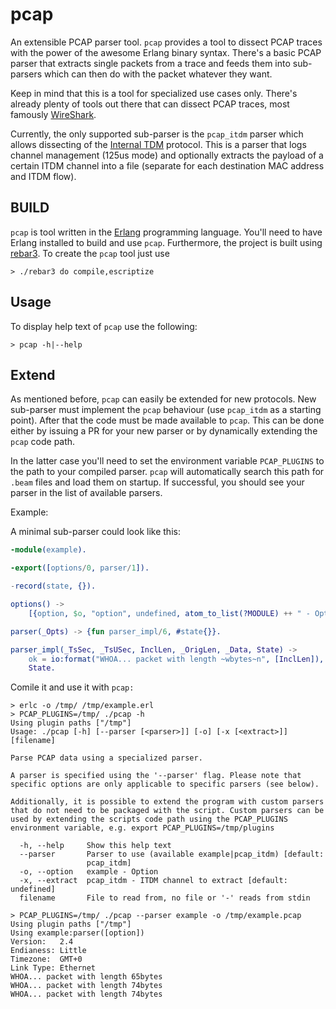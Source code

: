 pcap
====

An extensible PCAP parser tool. `pcap` provides a tool to dissect PCAP traces
with the power of the awesome Erlang binary syntax. There's a basic PCAP parser
that extracts single packets from a trace and feeds them into sub-parsers which
can then do with the packet whatever they want.

Keep in mind that this is a tool for specialized use cases only. There's already
plenty of tools out there that can dissect PCAP traces, most famously
[WireShark](https://www.wireshark.org/).

Currently, the only supported sub-parser is the `pcap_itdm` parser which allows
dissecting of the [Internal TDM](https://www.picmg.org/product/internal-tdm-specification/)
protocol. This is a parser that logs channel management (125us mode) and
optionally extracts the payload of a certain ITDM channel into a file (separate
for each destination MAC address and ITDM flow).

BUILD
-----

`pcap` is tool written in the [Erlang](http://www.erlang.org/) programming
language. You'll need to have Erlang installed to build and use `pcap`.
Furthermore, the project is built using [rebar3](http://www.rebar3.org/). To
create the `pcap` tool just use

```shell
> ./rebar3 do compile,escriptize
```

Usage
-----

To display help text of `pcap` use the following:

```shell
> pcap -h|--help
```

Extend
------

As mentioned before, `pcap` can easily be extended for new protocols. New
sub-parser must implement the `pcap` behaviour (use `pcap_itdm` as a starting
point). After that the code must be made available to `pcap`. This can be done
either by issuing a PR for your new parser or by dynamically extending the
`pcap` code path.

In the latter case you'll need to set the environment variable `PCAP_PLUGINS` to
the path to your compiled parser. `pcap` will automatically search this path
for `.beam` files and load them on startup. If successful, you should see your
parser in the list of available parsers.

Example:

A minimal sub-parser could look like this:
```erlang
-module(example).

-export([options/0, parser/1]).

-record(state, {}).

options() ->
    [{option, $o, "option", undefined, atom_to_list(?MODULE) ++ " - Option"}].

parser(_Opts) -> {fun parser_impl/6, #state{}}.

parser_impl(_TsSec, _TsUSec, InclLen, _OrigLen, _Data, State) ->
    ok = io:format("WHOA... packet with length ~wbytes~n", [InclLen]),
    State.
```

Comile it and use it with `pcap:`
```shell
> erlc -o /tmp/ /tmp/example.erl
> PCAP_PLUGINS=/tmp/ ./pcap -h
Using plugin paths ["/tmp"]
Usage: ./pcap [-h] [--parser [<parser>]] [-o] [-x [<extract>]] [filename]

Parse PCAP data using a specialized parser.

A parser is specified using the '--parser' flag. Please note that
specific options are only applicable to specific parsers (see below).

Additionally, it is possible to extend the program with custom parsers
that do not need to be packaged with the script. Custom parsers can be
used by extending the scripts code path using the PCAP_PLUGINS
environment variable, e.g. export PCAP_PLUGINS=/tmp/plugins

  -h, --help     Show this help text
  --parser       Parser to use (available example|pcap_itdm) [default:
                 pcap_itdm]
  -o, --option   example - Option
  -x, --extract  pcap_itdm - ITDM channel to extract [default: undefined]
  filename       File to read from, no file or '-' reads from stdin

> PCAP_PLUGINS=/tmp/ ./pcap --parser example -o /tmp/example.pcap
Using plugin paths ["/tmp"]
Using example:parser([option])
Version:   2.4
Endianess: Little
Timezone:  GMT+0
Link Type: Ethernet
WHOA... packet with length 65bytes
WHOA... packet with length 74bytes
WHOA... packet with length 74bytes

```
